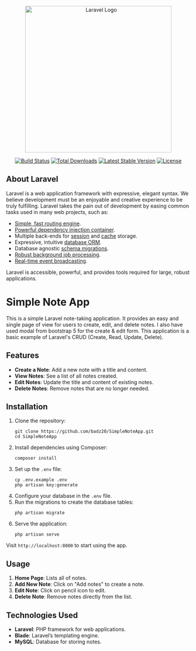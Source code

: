<p align="center"><a href="https://laravel.com" target="_blank"><img src="https://raw.githubusercontent.com/laravel/art/master/logo-lockup/5%20SVG/2%20CMYK/1%20Full%20Color/laravel-logolockup-cmyk-red.svg" width="400" alt="Laravel Logo"></a></p>

<p align="center">
<a href="https://github.com/laravel/framework/actions"><img src="https://github.com/laravel/framework/workflows/tests/badge.svg" alt="Build Status"></a>
<a href="https://packagist.org/packages/laravel/framework"><img src="https://img.shields.io/packagist/dt/laravel/framework" alt="Total Downloads"></a>
<a href="https://packagist.org/packages/laravel/framework"><img src="https://img.shields.io/packagist/v/laravel/framework" alt="Latest Stable Version"></a>
<a href="https://packagist.org/packages/laravel/framework"><img src="https://img.shields.io/packagist/l/laravel/framework" alt="License"></a>
</p>

## About Laravel

Laravel is a web application framework with expressive, elegant syntax. We believe development must be an enjoyable and creative experience to be truly fulfilling. Laravel takes the pain out of development by easing common tasks used in many web projects, such as:

- [Simple, fast routing engine](https://laravel.com/docs/routing).
- [Powerful dependency injection container](https://laravel.com/docs/container).
- Multiple back-ends for [session](https://laravel.com/docs/session) and [cache](https://laravel.com/docs/cache) storage.
- Expressive, intuitive [database ORM](https://laravel.com/docs/eloquent).
- Database agnostic [schema migrations](https://laravel.com/docs/migrations).
- [Robust background job processing](https://laravel.com/docs/queues).
- [Real-time event broadcasting](https://laravel.com/docs/broadcasting).

Laravel is accessible, powerful, and provides tools required for large, robust applications.

<h1>Simple Note App</h1>

<p>This is a simple Laravel note-taking application. It provides an easy and single page of view for users to create, edit, and delete notes. I also have used modal from bootstrap 5 for the create & edit form. This application is a basic example of Laravel's CRUD (Create, Read, Update, Delete).</p>

<h2>Features</h2>
<ul>
  <li><strong>Create a Note</strong>: Add a new note with a title and content.</li>
  <li><strong>View Notes</strong>: See a list of all notes created.</li>
  <li><strong>Edit Notes</strong>: Update the title and content of existing notes.</li>
  <li><strong>Delete Notes</strong>: Remove notes that are no longer needed.</li>
</ul>

<h2>Installation</h2>
<ol>
  <li>Clone the repository:
    <pre><code>git clone https://github.com/badz20/SimpleNoteApp.git
cd SimpleNoteApp</code></pre>
  </li>
  <li>Install dependencies using Composer:
    <pre><code>composer install</code></pre>
  </li>
  <li>Set up the <code>.env</code> file:
    <pre><code>cp .env.example .env
php artisan key:generate</code></pre>
  </li>
  <li>Configure your database in the <code>.env</code> file.</li>
  <li>Run the migrations to create the database tables:
    <pre><code>php artisan migrate</code></pre>
  </li>
  <li>Serve the application:
    <pre><code>php artisan serve</code></pre>
  </li>
</ol>

<p>Visit <code>http://localhost:8000</code> to start using the app.</p>

<h2>Usage</h2>
<ol>
  <li><strong>Home Page</strong>: Lists all of notes.</li>
  <li><strong>Add New Note</strong>: Click on "Add notes" to create a note.</li>
  <li><strong>Edit Note</strong>: Click on pencil icon to edit.</li>
  <li><strong>Delete Note</strong>: Remove notes directly from the list.</li>
</ol>

<h2>Technologies Used</h2>
<ul>
  <li><strong>Laravel</strong>: PHP framework for web applications.</li>
  <li><strong>Blade</strong>: Laravel’s templating engine.</li>
  <li><strong>MySQL</strong>: Database for storing notes.</li>
</ul>

